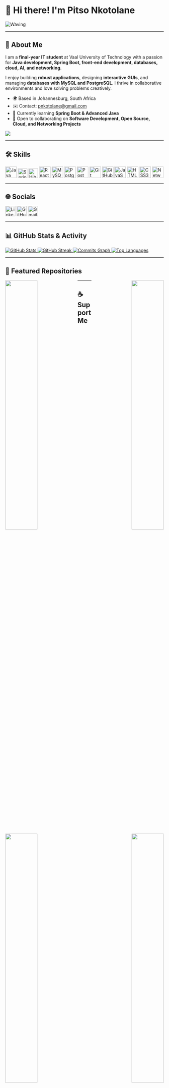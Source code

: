 # 👋 Hi there! I'm **Pitso Nkotolane**  
![Waving](https://user-images.githubusercontent.com/18350557/176309783-0785949b-9127-417c-8b55-ab5a4333674e.gif)

---

## 💼 About Me
I am a **final-year IT student** at Vaal University of Technology with a passion for **Java development, Spring Boot, front-end development, databases, cloud, AI, and networking**.  

I enjoy building **robust applications**, designing **interactive GUIs**, and managing **databases with MySQL and PostgreSQL**. I thrive in collaborative environments and love solving problems creatively.  

- 🌍 Based in Johannesburg, South Africa  
- ✉️ Contact: [pnkotolane@gmail.com](mailto:pnkotolane@gmail.com)  
- 🧠 Currently learning **Spring Boot & Advanced Java**  
- 🤝 Open to collaborating on **Software Development, Open Source, Cloud, and Networking Projects**  

<a href="https://www.github.com/Pitso4859" target="_blank" rel="noreferrer">
<img src="https://img.shields.io/github/followers/Pitso4859?logo=github&style=for-the-badge&color=3382ed&labelColor=000000" />
</a>

---

## 🛠️ Skills

<p align="left">
<a href="https://www.java.com/" target="_blank"><img src="https://cdn.jsdelivr.net/gh/devicons/devicon/icons/java/java-original.svg" width="36" height="36" alt="Java" /></a>
<img src="https://cdn.jsdelivr.net/gh/devicons/devicon/icons/spring/spring-original.svg" height="30" alt="Spring Boot" />
<img src="https://cdn.jsdelivr.net/gh/devicons/devicon/icons/hibernate/hibernate-original.svg" height="30" alt="Hibernate" />
<a href="https://reactjs.org/" target="_blank"><img src="https://cdn.jsdelivr.net/gh/devicons/devicon/icons/react/react-original.svg" width="36" height="36" alt="React" /></a>
<a href="https://www.mysql.com/" target="_blank"><img src="https://cdn.jsdelivr.net/gh/devicons/devicon/icons/mysql/mysql-original.svg" width="36" height="36" alt="MySQL" /></a>
<a href="https://www.postgresql.org/" target="_blank"><img src="https://cdn.jsdelivr.net/gh/devicons/devicon/icons/postgresql/postgresql-original.svg" width="36" height="36" alt="PostgreSQL" /></a>
<a href="https://www.postman.com/" target="_blank"><img src="https://cdn.jsdelivr.net/gh/devicons/devicon/icons/postman/postman-original.svg" width="36" height="36" alt="Postman" /></a>
<a href="https://git-scm.com/" target="_blank"><img src="https://cdn.jsdelivr.net/gh/devicons/devicon/icons/git/git-original.svg" width="36" height="36" alt="Git" /></a>
<a href="https://github.com/" target="_blank"><img src="https://cdn.jsdelivr.net/gh/devicons/devicon/icons/github/github-original.svg" width="36" height="36" alt="GitHub" /></a>
<a href="https://developer.mozilla.org/" target="_blank"><img src="https://cdn.jsdelivr.net/gh/devicons/devicon/icons/javascript/javascript-original.svg" width="36" height="36" alt="JavaScript" /></a>
<a href="https://developer.mozilla.org/" target="_blank"><img src="https://cdn.jsdelivr.net/gh/devicons/devicon/icons/html5/html5-original.svg" width="36" height="36" alt="HTML5" /></a>
<a href="https://developer.mozilla.org/" target="_blank"><img src="https://cdn.jsdelivr.net/gh/devicons/devicon/icons/css3/css3-original.svg" width="36" height="36" alt="CSS3" /></a>
<img src="https://cdn.jsdelivr.net/gh/devicons/devicon/icons/networkx/networkx-original.svg" width="36" height="36" alt="Networking" />
</p>

---

## 🌐 Socials

<p align="left">
<a href="https://www.linkedin.com/in/pitso-nkotolane/overlay/about-this-profile/?trk=public-profile-join-page&lipi=urn%3Ali%3Apage%3Ad_flagship3_profile_view_base%3BrWdDjqV3RYSVpPVi18922A%3D%3D" target="_blank"><img src="https://cdn.jsdelivr.net/gh/devicons/devicon/icons/linkedin/linkedin-original.svg" width="32" height="32" alt="LinkedIn"/></a>
<a href="https://www.github.com/Pitso4859" target="_blank"><img src="https://cdn.jsdelivr.net/gh/devicons/devicon/icons/github/github-original.svg" width="32" height="32" alt="GitHub"/></a>
<a href="mailto:pnkotolane@gmail.com" target="_blank">
  <img src="https://img.icons8.com/color/48/000000/gmail.png" width="32" height="32" alt="Gmail"/>
</a>
</p>

---

## 📊 GitHub Stats & Activity

<a href="https://github.com/Pitso4859">
<img src="https://github-readme-stats.vercel.app/api?username=Pitso4859&show_icons=true&count_private=true&title_color=3382ed&text_color=ffffff&icon_color=3382ed&bg_color=000000&hide_border=true" alt="GitHub Stats" />
</a>

<a href="https://github.com/Pitso4859">
<img src="https://github-readme-streak-stats.herokuapp.com/?user=Pitso4859&stroke=ffffff&background=000000&ring=3382ed&fire=3382ed&currStreakNum=ffffff&currStreakLabel=3382ed&sideNums=ffffff&sideLabels=ffffff&dates=ffffff&hide_border=true" alt="GitHub Streak" />
</a>

<a href="https://github.com/Pitso4859" target="_blank">
  <img src="https://activity-graph.herokuapp.com/graph?username=Pitso4859&bg_color=000000&color=3382ed&line=ffffff&point=ffffff&area=true&hide_border=true&custom_title=GitHub%20Commits%20Graph" alt="Commits Graph" />
</a>


<a href="https://github.com/Pitso4859">
<img src="https://github-readme-stats.vercel.app/api/top-langs/?username=Pitso4859&langs_count=10&title_color=3382ed&text_color=ffffff&icon_color=3382ed&bg_color=000000&hide_border=true&locale=en&custom_title=Top%20Languages" alt="Top Languages" />
</a>

---

## 📌 Featured Repositories

<div width="100%" align="center">
<a href="https://github.com/Pitso4859/private-school-management" align="left"><img align="left" width="45%" src="https://github-readme-stats.vercel.app/api/pin/?username=Pitso4859&repo=private-school-management&title_color=3382ed&text_color=ffffff&icon_color=3382ed&bg_color=000000&hide_border=true" /></a>
<a href="https://github.com/Pitso4859/gaming-competition-system" align="right"><img align="right" width="45%" src="https://github-readme-stats.vercel.app/api/pin/?username=Pitso4859&repo=gaming-competition-system&title_color=3382ed&text_color=ffffff&icon_color=3382ed&bg_color=000000&hide_border=true" /></a>
</div>

<div width="100%" align="center">
<a href="https://github.com/BA-3-2-Mavuti/Credit-Card-Fraud-Detection.git" align="left"><img align="left" width="45%" src="https://github-readme-stats.vercel.app/api/pin/?username=Pitso4859&repo=product-sales-system&title_color=3382ed&text_color=ffffff&icon_color=3382ed&bg_color=000000&hide_border=true" /></a>
<a href="https://github.com/Pitso4859/portfolio" align="right"><img align="right" width="45%" src="https://github-readme-stats.vercel.app/api/pin/?username=Pitso4859&repo=portfolio&title_color=3382ed&text_color=ffffff&icon_color=3382ed&bg_color=000000&hide_border=true" /></a>
</div>

---

## ☕ Support Me

<p>
<a href="https://www.buymeacoffee.com/pitsonkotolane"><img src="https://cdn.buymeacoffee.com/buttons/v2/default-yellow.png" width="150" /></a>
<a href="https://www.ko-fi.com/pitsonkotolane"><img src="https://storage.ko-fi.com/cdn/kofi2.png?v=3" width="150" /></a>
</p>

---

## 🌟 Why Hire Me?

I am **versatile, adaptable, and eager to learn**. My combination of **backend, frontend, database, networking, and cloud skills** makes me a valuable team member for any software or IT project. I thrive in **collaborative environments** and aim to contribute **high-quality solutions** efficiently.
